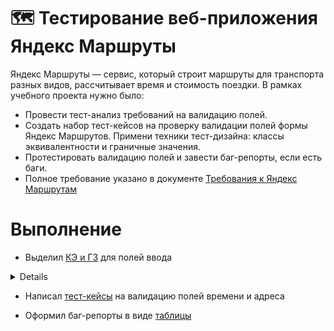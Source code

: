 # 🗺️ Тестирование веб-приложения Яндекс Маршруты
Яндекс Маршруты — сервис, который строит маршруты для транспорта разных видов, рассчитывает время и стоимость поездки. 
В рамках учебного проекта нужно было:
* Провести тест-анализ требований на валидацию полей.
* Создать набор тест-кейсов на проверку валидации полей формы Яндекс Маршрутов. Примени техники тест-дизайна: классы эквивалентности и граничные значения.
* Протестировать валидацию полей и завести баг-репорты, если есть баги.
* Полное требование указано в документе <a href="https://docs.google.com/document/d/1tIs3KqK79vGR60EoGiDKLavvgsj0cjjrdSRK3AFdY6g/edit?tab=t.0#heading=h.7j2fbty8r7vb">Требования к Яндекс Маршрутам</a>

# Выполнение



* Выделил <a href="https://docs.google.com/spreadsheets/d/1ySqsPJujW1qsH2DF-ljQmdbrD6IiKJTw4ZnATusdM7o/edit?usp=sharing">КЭ и ГЗ</a> для полей ввода
 <details> 
![Alt text](https://github.com/Art8m1s/QA-YA-Rout-Web/blob/main/ПримерКЭ.png "Optional title")
</details>
  
  
  
* Написал <a href="https://docs.google.com/spreadsheets/d/11WEeWVPM__-DD__Zyl5ZMyqIIICuHSh4OSFtYusKXDQ/edit?usp=sharing">тест-кейсы</a> на валидацию полей времени и адреса
  
* Оформил баг-репорты в виде  <a href="https://docs.google.com/spreadsheets/d/1mDDwetevSOwpnhh1vjIK9hV6Ah3oN0Iy_A0JVGJtn-k/edit?usp=sharing">таблицы</a>

